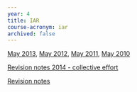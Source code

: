 ```yaml
---
year: 4
title: IAR
course-acronym: iar
archived: false
---
```


[May 2013](https://docs.google.com/document/d/1M4VqxYz-Zy-Z75Efqw4Lf8nX68IUI7oOvqYIVbCqd50/edit?usp=sharing),
[May 2012](https://docs.google.com/document/d/1O0LLZXkpOJL7EdQEzXNWW1I4PA8yPKv-eHFkaUCCnAU/edit),
[May 2011](https://docs.google.com/document/d/1TaEyuk40uAhhG84562iIqLWYkZp5rqGqSkbUV4F9GtU/edit),
[May 2010](https://docs.google.com/document/d/17LqIMiRUHXf8kfrFEHNXNwR_xM5uCb5kpSXQhydiscg/edit)

[Revision notes 2014 - collective effort](https://docs.google.com/document/d/1gVpStn-Y1RXPsZWUMxWODANq9waFItFwOuFkspsPXT4/edit)

[Revision notes](https://docs.google.com/document/d/1gTSI6EhJPgDq4_hXW_9PAmmIYanv6JW_cyE34R9X8Oo/edit?usp=sharing)
